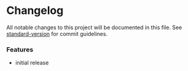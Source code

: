 # Changelog

All notable changes to this project will be documented in this file. See [standard-version](https://github.com/conventional-changelog/standard-version) for commit guidelines.


### Features

- initial release 
